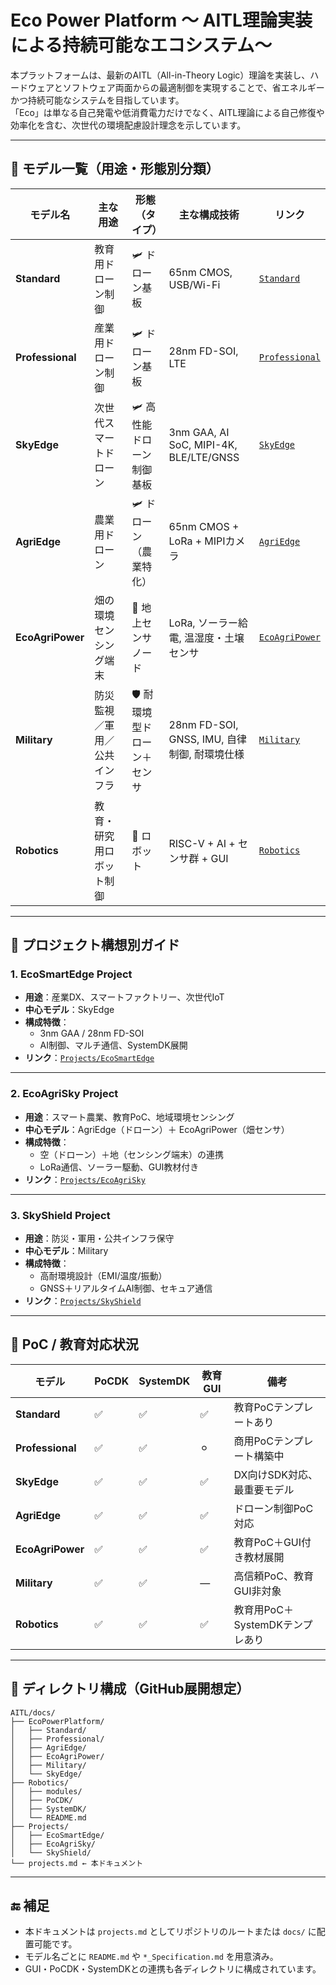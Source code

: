# Eco Power Platform 〜 AITL理論実装による持続可能なエコシステム〜

本プラットフォームは、最新のAITL（All-in-Theory Logic）理論を実装し、ハードウェアとソフトウェア両面からの最適制御を実現することで、省エネルギーかつ持続可能なシステムを目指しています。  
「Eco」は単なる自己発電や低消費電力だけでなく、AITL理論による自己修復や効率化を含む、次世代の環境配慮設計理念を示しています。

---

## 🔁 モデル一覧（用途・形態別分類）

| モデル名         | 主な用途                         | 形態（タイプ）              | 主な構成技術                                      | リンク |
|------------------|----------------------------------|-----------------------------|---------------------------------------------------|--------|
| **Standard**      | 教育用ドローン制御               | 🛩️ ドローン基板              | 65nm CMOS, USB/Wi-Fi                             | [`Standard`](../EcoPowerPlatform/Standard/) |
| **Professional**  | 産業用ドローン制御               | 🛩️ ドローン基板              | 28nm FD-SOI, LTE                                 | [`Professional`](../EcoPowerPlatform/Professional/) |
| **SkyEdge**       | 次世代スマートドローン           | 🛩️ 高性能ドローン制御基板      | 3nm GAA, AI SoC, MIPI-4K, BLE/LTE/GNSS            | [`SkyEdge`](../EcoPowerPlatform/SkyEdge/) |
| **AgriEdge**      | 農業用ドローン                   | 🛩️ ドローン（農業特化）        | 65nm CMOS + LoRa + MIPIカメラ                     | [`AgriEdge`](../EcoPowerPlatform/AgriEdge/) |
| **EcoAgriPower**  | 畑の環境センシング端末           | 🏡 地上センサノード           | LoRa, ソーラー給電, 温湿度・土壌センサ            | [`EcoAgriPower`](../EcoPowerPlatform/EcoAgriPower/) |
| **Military**      | 防災監視／軍用／公共インフラ      | 🛡️ 耐環境型ドローン＋センサ     | 28nm FD-SOI, GNSS, IMU, 自律制御, 耐環境仕様       | [`Military`](../EcoPowerPlatform/Military/) |
| **Robotics**      | 教育・研究用ロボット制御         | 🤖 ロボット                   | RISC-V + AI + センサ群 + GUI                      | [`Robotics`](../Robotics/) |

---

## 🚀 プロジェクト構想別ガイド

### 1. **EcoSmartEdge Project**
- **用途**：産業DX、スマートファクトリー、次世代IoT
- **中心モデル**：SkyEdge
- **構成特徴**：
  - 3nm GAA / 28nm FD-SOI
  - AI制御、マルチ通信、SystemDK展開
- **リンク**：[`Projects/EcoSmartEdge`](../Projects/EcoSmartEdge/)

---

### 2. **EcoAgriSky Project**
- **用途**：スマート農業、教育PoC、地域環境センシング
- **中心モデル**：AgriEdge（ドローン）＋ EcoAgriPower（畑センサ）
- **構成特徴**：
  - 空（ドローン）＋地（センシング端末）の連携
  - LoRa通信、ソーラー駆動、GUI教材付き
- **リンク**：[`Projects/EcoAgriSky`](../Projects/EcoAgriSky/)

---

### 3. **SkyShield Project**
- **用途**：防災・軍用・公共インフラ保守
- **中心モデル**：Military
- **構成特徴**：
  - 高耐環境設計（EMI/温度/振動）
  - GNSS＋リアルタイムAI制御、セキュア通信
- **リンク**：[`Projects/SkyShield`](../Projects/SkyShield/)

---

## 📘 PoC / 教育対応状況

| モデル           | PoCDK | SystemDK | 教育GUI | 備考                                |
|------------------|--------|-----------|----------|-------------------------------------|
| **Standard**      | ✅     | ✅        | ✅       | 教育PoCテンプレートあり             |
| **Professional**  | ✅     | ✅        | ⚪︎       | 商用PoCテンプレート構築中           |
| **SkyEdge**       | ✅     | ✅        | ✅       | DX向けSDK対応、最重要モデル         |
| **AgriEdge**      | ✅     | ✅        | ✅       | ドローン制御PoC対応                 |
| **EcoAgriPower**  | ✅     | ✅        | ✅       | 教育PoC＋GUI付き教材展開             |
| **Military**      | ✅     | ✅        | ―        | 高信頼PoC、教育GUI非対象             |
| **Robotics**      | ✅     | ✅        | ✅       | 教育用PoC＋SystemDKテンプレあり       |

---

## 📁 ディレクトリ構成（GitHub展開想定）

```
AITL/docs/
├── EcoPowerPlatform/
│   ├── Standard/
│   ├── Professional/
│   ├── AgriEdge/
│   ├── EcoAgriPower/
│   ├── Military/
│   └── SkyEdge/
├── Robotics/
│   ├── modules/
│   ├── PoCDK/
│   ├── SystemDK/
│   └── README.md
├── Projects/
│   ├── EcoSmartEdge/
│   ├── EcoAgriSky/
│   └── SkyShield/
└── projects.md ← 本ドキュメント
```

---

## 🔚 補足

- 本ドキュメントは `projects.md` としてリポジトリのルートまたは `docs/` に配置可能です。
- モデル名ごとに `README.md` や `*_Specification.md` を用意済み。
- GUI・PoCDK・SystemDKとの連携も各ディレクトリに構成されています。
